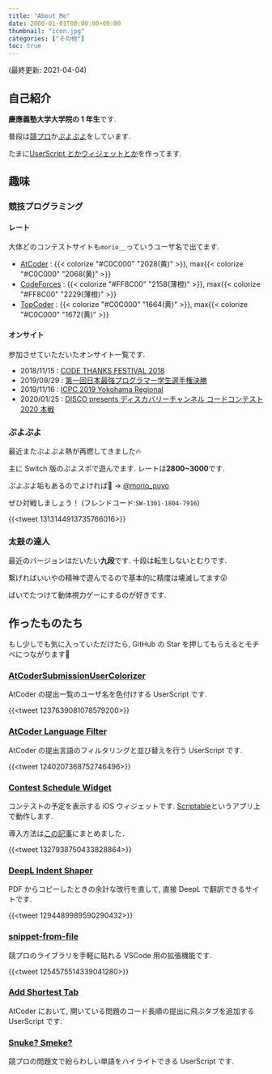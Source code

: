 ```yaml
---
title: "About Me"
date: 2000-01-01T00:00:00+09:00
thumbnail: "icon.jpg"
categories: ["その他"]
toc: true
---
```


(最終更新: 2021-04-04)

## 自己紹介

**慶應義塾大学大学院の 1 年生**です.

普段は[競プロ](#競技プログラミング)か[ぷよぷよ](#ぷよぷよ)をしています.

たまに[UserScript とかウィジェットとか](#作ったものたち)を作ってます.

## 趣味

### 競技プログラミング

#### レート

大体どのコンテストサイトも`morio__`っていうユーザ名で出てます.

- [AtCoder](https://atcoder.jp/users/morio__) : {{< colorize "#C0C000" "2028(黄)" >}}, max{{< colorize "#C0C000" "2068(黄)" >}}
- [CodeForces](https://codeforces.com/profile/morio__) : {{< colorize "#FF8C00" "2158(薄橙)" >}}, max{{< colorize "#FF8C00" "2229(薄橙)" >}}
- [TopCoder](https://www.topcoder.com/members/morio__) : {{< colorize "#C0C000" "1664(黄)" >}}, max{{< colorize "#C0C000" "1672(黄)" >}}

#### オンサイト

参加させていただいたオンサイト一覧です.

- 2018/11/15 : [CODE THANKS FESTIVAL 2018](https://atcoder.jp/contests/code-thanks-festival-2018)
- 2019/09/29 : [第一回日本最強プログラマー学生選手権決勝](https://atcoder.jp/contests/jsc2019-final)
- 2019/11/16 : [ICPC 2019 Yokohama Regional](https://icpc.iisf.or.jp/2019-yokohama/)
- 2020/01/25 : [DISCO presents ディスカバリーチャンネル コードコンテスト 2020 本戦](https://atcoder.jp/contests/ddcc2020-final)

### ぷよぷよ

最近またぷよぷよ熱が再燃してきました:fire:

主に Switch 版のぷよスポで遊んでます. レートは**2800~3000**です.

ぷよぷよ垢もあるのでよければ:raised_hands: → [@morio_puyo](https://twitter.com/morio_puyo)

ぜひ対戦しましょう！ (フレンドコード:`SW-1301-1804-7916`)

{{<tweet 1313144913735766016>}}

### 太鼓の達人

最近のバージョンはだいたい**九段**です. 十段は転生しないとむりです.

繋げればいいやの精神で遊んでるので基本的に精度は壊滅してます:open_mouth:

ばいでたつけて動体視力ゲーにするのが好きです.

## 作ったものたち

もし少しでも気に入っていただけたら, GitHub の Star を押してもらえるとモチベにつながります:bow:

### [AtCoderSubmissionUserColorizer](https://github.com/morioprog/AtCoderSubmissionUserColorizer)

AtCoder の提出一覧のユーザ名を色付けする UserScript です.

{{<tweet 1237639081078579200>}}

### [AtCoder Language Filter](https://github.com/morioprog/AtCoderLanguageFilter)

AtCoder の提出言語のフィルタリングと並び替えを行う UserScript です.

{{<tweet 1240207368752746496>}}

### [Contest Schedule Widget](https://gist.github.com/morioprog/c2cde4738678f10e561832ea14fd181b)

コンテストの予定を表示する iOS ウィジェットです. [Scriptable](https://scriptable.app/)というアプリ上で動作します.

導入方法は[この記事](../2021/01/contest_schedule_widget/)にまとめました．

{{<tweet 1327938750433828864>}}

### [DeepL Indent Shaper](https://deepl-indent-shaper.herokuapp.com/)

PDF からコピーしたときの余計な改行を直して, 直接 DeepL で翻訳できるサイトです.

{{<tweet 1294489989590290432>}}

### [snippet-from-file](https://marketplace.visualstudio.com/items?itemName=morioprog.snippet-from-file)

競プロのライブラリを手軽に貼れる VSCode 用の拡張機能です.

{{<tweet 1254575514339041280>}}

### [Add Shortest Tab](https://greasyfork.org/ja/scripts/391692-add-shortest-tab)

AtCoder において, 開いている問題のコード長順の提出に飛ぶタブを追加する UserScript です.

### [Snuke? Smeke?](https://greasyfork.org/ja/scripts/377622-snuke-smeke)

競プロの問題文で紛らわしい単語をハイライトできる UserScript です.
